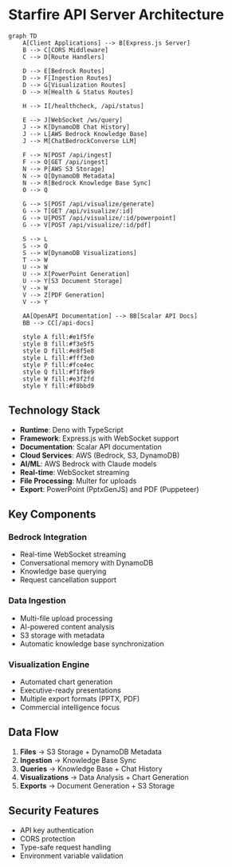 # Starfire API Server Architecture

```mermaid
graph TD
    A[Client Applications] --> B[Express.js Server]
    B --> C[CORS Middleware]
    C --> D[Route Handlers]
    
    D --> E[Bedrock Routes]
    D --> F[Ingestion Routes]
    D --> G[Visualization Routes]
    D --> H[Health & Status Routes]
    
    H --> I[/healthcheck, /api/status]
    
    E --> J[WebSocket /ws/query]
    J --> K[DynamoDB Chat History]
    J --> L[AWS Bedrock Knowledge Base]
    J --> M[ChatBedrockConverse LLM]
    
    F --> N[POST /api/ingest]
    F --> O[GET /api/ingest]
    N --> P[AWS S3 Storage]
    N --> Q[DynamoDB Metadata]
    N --> R[Bedrock Knowledge Base Sync]
    O --> Q
    
    G --> S[POST /api/visualize/generate]
    G --> T[GET /api/visualize/:id]
    G --> U[POST /api/visualize/:id/powerpoint]
    G --> V[POST /api/visualize/:id/pdf]
    
    S --> L
    S --> Q
    S --> W[DynamoDB Visualizations]
    T --> W
    U --> W
    U --> X[PowerPoint Generation]
    U --> Y[S3 Document Storage]
    V --> W
    V --> Z[PDF Generation]
    V --> Y
    
    AA[OpenAPI Documentation] --> BB[Scalar API Docs]
    BB --> CC[/api-docs]
    
    style A fill:#e1f5fe
    style B fill:#f3e5f5
    style D fill:#e8f5e8
    style L fill:#fff3e0
    style P fill:#fce4ec
    style Q fill:#f1f8e9
    style W fill:#e3f2fd
    style Y fill:#f8bbd9
```

## Technology Stack
- **Runtime**: Deno with TypeScript
- **Framework**: Express.js with WebSocket support
- **Documentation**: Scalar API documentation
- **Cloud Services**: AWS (Bedrock, S3, DynamoDB)
- **AI/ML**: AWS Bedrock with Claude models
- **Real-time**: WebSocket streaming
- **File Processing**: Multer for uploads
- **Export**: PowerPoint (PptxGenJS) and PDF (Puppeteer)

## Key Components

### Bedrock Integration
- Real-time WebSocket streaming
- Conversational memory with DynamoDB
- Knowledge base querying
- Request cancellation support

### Data Ingestion
- Multi-file upload processing
- AI-powered content analysis
- S3 storage with metadata
- Automatic knowledge base synchronization

### Visualization Engine
- Automated chart generation
- Executive-ready presentations
- Multiple export formats (PPTX, PDF)
- Commercial intelligence focus

## Data Flow
1. **Files** → S3 Storage + DynamoDB Metadata
2. **Ingestion** → Knowledge Base Sync
3. **Queries** → Knowledge Base + Chat History
4. **Visualizations** → Data Analysis + Chart Generation
5. **Exports** → Document Generation + S3 Storage

## Security Features
- API key authentication
- CORS protection
- Type-safe request handling
- Environment variable validation